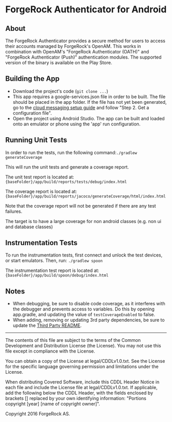 # ForgeRock Authenticator for Android
  
## About
The ForgeRock Authenticator provides a secure method for users to access their accounts managed by ForgeRock's OpenAM. 
This works in combination with OpenAM's "ForgeRock Authenticator (OATH)" and "ForgeRock Authenticator (Push)" authentication modules.
The supported version of the binary is available on the Play Store.

## Building the App
* Download the project's code (`git clone ...`)
* This app requires a google-services.json file in order to be built. The file should be placed in the app folder.
If the file has not yet been generated, go to the [cloud messaging setup guide](https://developers.google.com/cloud-messaging/android/start) 
and follow "Step 2. Get a configuration file".
* Open the project using Android Studio. The app can be built and loaded onto an emulator or phone using the 'app' run configuration.

## Running Unit Tests
In order to run the tests, run the following command:`./gradlew generateCoverage`

This will run the unit tests and generate a coverage report.

The unit test report is located at:
`{baseFolder}/app/build/reports/tests/debug/index.html`

The coverage report is located at:
`{baseFolder}/app/build/reports/jacoco/generateCoverage/html/index.html`

Note that the coverage report will not be generated if there are any test failures.

The target is to have a large coverage for non android classes (e.g. non ui and database classes)

## Instrumentation Tests

To run the instrumentation tests, first connect and unlock the test devices, or start emulators.
Then, run: `./gradlew spoon`

The instrumentation test report is located at:
`{baseFolder}/app/build/spoon/debug/index.html`

## Notes
* When debugging, be sure to disable code coverage, as it interferes with the debugger and prevents access to variables. 
Do this by opening app.gradle, and updating the value of `testCoverageEnabled` to false.
* When adding, removing or updating 3rd party dependencies, be sure to update the
[Third Party README](THIRDPARTYREADME.txt).

* * *

The contents of this file are subject to the terms of the Common Development and
Distribution License (the License). You may not use this file except in compliance with the
License.

You can obtain a copy of the License at legal/CDDLv1.0.txt. See the License for the
specific language governing permission and limitations under the License.

When distributing Covered Software, include this CDDL Header Notice in each file and include
the License file at legal/CDDLv1.0.txt. If applicable, add the following below the CDDL
Header, with the fields enclosed by brackets [] replaced by your own identifying
information: "Portions copyright [year] [name of copyright owner]".

Copyright 2016 ForgeRock AS.
